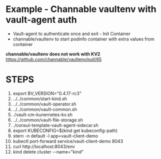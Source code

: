 # Example - Channable vaultenv with vault-agent auth 

* Vault-agent to authenticate once and exit - Init Container
* channable/vaultenv to start podinfo container with extra values from container

**channable/vaultenv does not work with KV2**
https://github.com/channable/vaultenv/pull/65

# STEPS

1. export BV_VERSION="0.4.17-rc3"
1. ../../common/start-kind.sh
1. ../../common/vault-operator.sh
1. ../../common/vault-common.sh
1. ./vault-cm-kunernetes-kv.sh
1. ../../common/vault-file-storage.sh
1. ./consul-template-vault-agent-sidecar.sh
1. export KUBECONFIG=$(kind get kubeconfig-path)
1. stern -n default -l app=vault-client-demo
1. kubectl port-forward service/vault-client-demo 8043
1. curl http://localhost:8043/env
1. kind delete cluster --name="kind"
